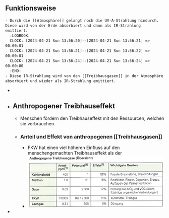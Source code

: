 ## Funktionsweise
	- Durch die [[Atmosphäre]] gelangt noch die UV-A-Strahlung hindurch. Diese wird von der Erde absorbiert und dann als IR-Strahlung emittiert.
	  :LOGBOOK:
	  CLOCK: [2024-04-21 Sun 13:56:20]--[2024-04-21 Sun 13:56:21] =>  00:00:01
	  CLOCK: [2024-04-21 Sun 13:56:21]--[2024-04-21 Sun 13:56:22] =>  00:00:01
	  CLOCK: [2024-04-21 Sun 13:56:24]--[2024-04-21 Sun 13:56:24] =>  00:00:00
	  :END:
	- Diese IR-Strahlung wird von den [[Treibhausgasen]] in der Atmosphäre absorbiert und wieder als IR-Strahlung emittiert.
-
- ## Anthropogener Treibhauseffekt
	- Menschen fördern den Treibhauseffekt mit den Ressourcen, welchen sie verbrauchen.
	- ### Anteil und Effekt von anthropogenen [[Treibhausgasen]]
		- FKW hat einen viel höheren Einfluss auf den menschengemachten Treibhauseffekt als der
		- ![image.png](../assets/image_1713701042629_0.png)
-